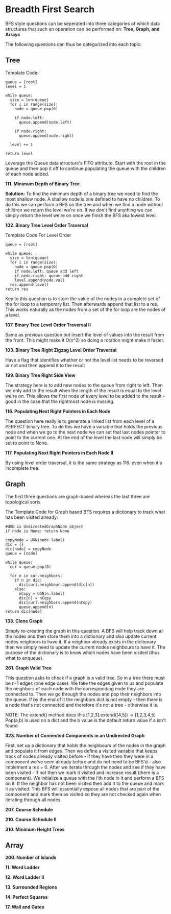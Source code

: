 # Breadth First Search

BFS style questions can be seperated into three categories of which data structures that such an operation can be
performed on: **Tree, Graph, and Arrays**

The following questions can thus be categorized into each topic:

## Tree

Template Code:

```
queue = [root]
level = 1

while queue:
  size = len(queue)
  for i in range(size):
    node = queue.pop(0)
    
    if node.left:
      queue.append(node.left)
      
    if node.right:
      queue.append(node.right)
     
  level += 1

return level
```

Leverage the Queue data structure's FIFO attribute. Start with the root in the queue and then pop it off to continue
populating the queue with the children of each node added. 

**111. Minimum Depth of Binary Tree**

**Solution:** To find the minimum depth of a binary tree we need to find the most shallow node. A shallow node is one defined
to have no children. To do this we can perform a BFS on the tree and when we find a node without children we return the
level we're on. If we don't find anything we can simply return the level we're on once we finish the BFS aka lowest level.

**102. Binary Tree Level Order Traversal**

Template Code For Level Order
```
queue = [root]

while queue:
  size = len(queue)
  for i in range(size):
    node = queue.pop(0)
    if node.left: queue add left
    if node.right: queue add right
    level.append(node.val)
  res.append(level)
return res
```
Key to this question is to store the value of the nodes in a complete set of the for loop to a temporary list. Then
afterwards append that list to a res. This works naturally as the nodes from a set of the for loop are the nodes of
a level.

**107. Binary Tree Level Order Traversal II**

Same as previous question but insert the level of values into the result from the front. This might make it O(n^2) so
doing a rotation might make it faster.

**103. Binary Tree Right Zigzag Level Order Traversal**

Have a flag that identifies whether or not the level list needs to be reversed or not and then append it to the result

**199. Binary Tree Right Side View**

The strategy here is to add new nodes to the queue from right to left. Then we only add to the result when the length of the result
is equal to the level we're on. This allows the first node of every level to be added to the result - good in the case that the rightmost node is missing.

**116. Populating Next Right Pointers in Each Node**

The question here really is to generate a linked list from each level of a PERFECT binary tree. To do this we have a variable that holds
the previous node and when we go to the next node we can set that last nodes pointer to point to the current one. At the end of the
level the last node will simply be set to point to None.

**117. Populating Next Right Pointers in Each Node II**

By using level order traversal, it is the same strategy as 116. even when it's incomplete tree.

## Graph

The first three questions are graph-based whereas the last three are topological sorts

The Template Code for Graph based BFS requires a dictionary to track what has been visited already:

```
#UGN is UndirectedGraphNode object
if node is None: return None

copyNode = UGN(node.label)
dic = {}
dic[node] = copyNode
queue = [node]

while queue:
  cur = queue.pop(0)
  
  for n in cur.neighbors:
    if n in dic:
      dic[cur].neighbour.append(dic[n])
    else:
      nCopy = UGN(n.label)
      dic[n] = nCopy
      dic[cur].neighbors.append(nCopy)
      queue.append(n)
return dic[node]
```

**133. Clone Graph**

Simply re-creating the graph in this question. A BFS will help track down all the nodes and then store them into a dictionary and
also update current nodes neighbors to have it. If a neighbor already exists in the dictionary then we simply need to update the 
current nodes neighbours to have it. The purpose of the dictionary is to know which nodes have been visited (thus what to enqueue).

**261. Graph Valid Tree**

This question asks to check if a graph is a valid tree. So in a tree there must be n-1 edges (one edge case). We take the edges
given to us and populate the neighbors of each node with the corresponding node they are connected to. Then we go through the nodes
and pop their neighbors into the queue. If by the end of it the neighbors dict is not empty - then there is a node that's not connected
and therefore it's not a tree - otherwise it is.

NOTE: The extend() method does this [1,2,3].extend([4,5]) -> [1,2,3,4,5]
Pop(a,b) is used on a dict and the b value is the default return value if a isn't found

**323. Number of Connected Components in an Undirected Graph**

First, set up a dictionary that holds the neighbours of the nodes in the graph and populate it from edges. Then we define a visited
variable that keeps track of nodes already visited before - if they have then they were in a component we've seen already before and do
not need to be BFS'd - also implement a res = 0. After we iterate through the nodes and see if they have been visited - if not then
we mark it visited and increase result (there is a component). We initialize a queue with the i'th node in it and perform a BFS on it.
If the neighbor has not been visited then add it to the queue and mark it as visited. This BFS will essentially expose all nodes that
are part of the component and mark them as visited so they are not checked again when iterating through all nodes.

**207. Course Schedule**

**210. Course Schedule II**

**310. Minimum Height Trees**

## Array
**200. Number of Islands**

**11. Word Ladder**

**12. Word Ladder II**

**13. Surrounded Regions**

**14. Perfect Squares**

**17. Wall and Gates**
